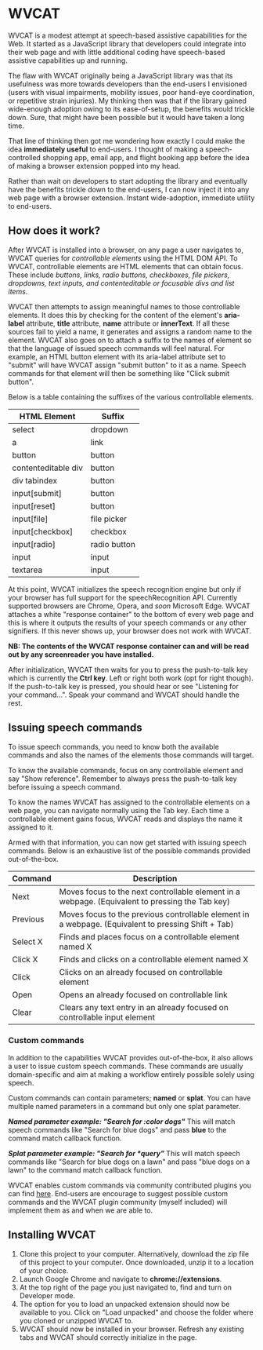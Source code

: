 # WVCAT

WVCAT is a modest attempt at speech-based assistive capabilities for the Web. It started as a JavaScript library that developers could integrate into their web page and with little additional coding have speech-based assistive capabilities up and running.

The flaw with WVCAT originally being a JavaScript library was that its usefulness was more towards developers than the end-users I envisioned (users with visual impairments, mobility issues, poor hand-eye coordination, or repetitive strain injuries). My thinking then was that if the library gained wide-enough adoption owing to its ease-of-setup, the benefits would trickle down. Sure, that might have been possible but it would have taken a long time.

That line of thinking then got me wondering how exactly I could make the idea **immediately useful** to end-users. I thought of making a speech-controlled shopping app, email app, and flight booking app before the idea of making a browser extension popped into my head.

Rather than wait on developers to start adopting the library and eventually have the benefits trickle down to the end-users, I can now inject it into any web page with a browser extension. Instant wide-adoption, immediate utility to end-users.

## How does it work?

After WVCAT is installed into a browser, on any page a user navigates to, WVCAT queries for _controllable elements_ using the HTML DOM API. To WVCAT, controllable elements are HTML elements that can obtain focus. These include _buttons, links, radio buttons, checkboxes, file pickers, dropdowns, text inputs, and contenteditable or focusable divs and list items_.

WVCAT then attempts to assign meaningful names to those controllable elements. It does this by checking for the content of the element's **aria-label** attribute, **title** attribute, **name** attribute or **innerText**. If all these sources fail to yield a name, it generates and assigns a random name to the element. WVCAT also goes on to attach a suffix to the names of element so that the language of issued speech commands will feel natural. For example, an HTML button element with its aria-label attribute set to "submit" will have WVCAT assign "submit button" to it as a name. Speech commands for that element will then be something like "Click submit button".

Below is a table containing the suffixes of the various controllable elements.

| HTML Element        | Suffix       |
| ------------------- | ------------ |
| select              | dropdown     |
| a                   | link         |
| button              | button       |
| contenteditable div | button       |
| div tabindex        | button       |
| input[submit]       | button       |
| input[reset]        | button       |
| input[file]         | file picker  |
| input[checkbox]     | checkbox     |
| input[radio]        | radio button |
| input               | input        |
| textarea            | input        |

At this point, WVCAT initializes the speech recognition engine but only if your browser has full support for the speechRecognition API. Currently supported browsers are Chrome, Opera, and _soon_ Microsoft Edge. WVCAT attaches a white "response container" to the bottom of every web page and this is where it outputs the results of your speech commands or any other signifiers. If this never shows up, your browser does not work with WVCAT.

**NB: The contents of the WVCAT response container can and will be read out by any screenreader you have installed.**

After initialization, WVCAT then waits for you to press the push-to-talk key which is currently the **Ctrl key**. Left or right both work (opt for right though). If the push-to-talk key is pressed, you should hear or see "Listening for your command...". Speak your command and WVCAT should handle the rest.

## Issuing speech commands

To issue speech commands, you need to know both the available commands and also the names of the elements those commands will target.

To know the available commands, focus on any controllable element and say "Show reference". Remember to always press the push-to-talk key before issuing a speech command.

To know the names WVCAT has assigned to the controllable elements on a web page, you can navigate normally using the Tab key. Each time a controllable element gains focus, WVCAT reads and displays the name it assigned to it.

Armed with that information, you can now get started with issuing speech commands. Below is an exhaustive list of the possible commands provided out-of-the-box.

| Command  | Description                                                                                         |
| -------- | --------------------------------------------------------------------------------------------------- |
| Next     | Moves focus to the next controllable element in a webpage. (Equivalent to pressing the Tab key)     |
| Previous | Moves focus to the previous controllable element in a webpage. (Equivalent to pressing Shift + Tab) |
| Select X | Finds and places focus on a controllable element named X                                            |
| Click X  | Finds and clicks on a controllable element named X                                                  |
| Click    | Clicks on an already focused on controllable element                                                |
| Open     | Opens an already focused on controllable link                                                       |
| Clear    | Clears any text entry in an already focused on controllable input element                           |

### Custom commands

In addition to the capabilities WVCAT provides out-of-the-box, it also allows a user to issue custom speech commands. These commands are usually domain-specific and aim at making a workflow entirely possible solely using speech.

Custom commands can contain parameters; **named** or **splat**. You can have multiple named parameters in a command but only one splat parameter.

_**Named parameter example: "Search for **:color** dogs"**_
This will match speech commands like "Search for blue dogs" and pass **blue** to the command match callback function.

_**Splat parameter example: "Search for \*query"**_
This will match speech commands like "Search for blue dogs on a lawn" and pass "blue dogs on a lawn" to the command match callback function.

WVCAT enables custom commands via community contributed plugins you can find <a href="https://github.com/mclintprojects/wvcat-plugins">here</a>. End-users are encourage to suggest possible custom commands and the WVCAT plugin community (myself included) will implement them as and when we are able to.

## Installing WVCAT

1. Clone this project to your computer. Alternatively, download the zip file of this project to your computer. Once downloaded, unzip it to a location of your choice.
2. Launch Google Chrome and navigate to **chrome://extensions**.
3. At the top right of the page you just navigated to, find and turn on Developer mode.
4. The option for you to load an unpacked extension should now be available to you. Click on "Load unpacked" and choose the folder where you cloned or unzipped WVCAT to.
5. WVCAT should now be installed in your browser. Refresh any existing tabs and WVCAT should correctly initialize in the page.
